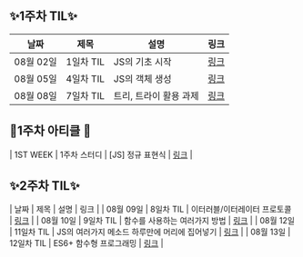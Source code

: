 ✨1주차 TIL✨
----------
| 날짜 | 제목  | 설명              | 링크     |
| ---- | ----- | ----------------- | -------- |
| 08월 02일 | 1일차 TIL | JS의 기초 시작 | [링크](https://velog.io/@gyulhana/TIL-%EB%8D%B0%EB%B8%8C%EC%BD%94%EC%8A%A4-01-%EB%87%8C%EA%B0%80-%ED%84%B0%EC%A7%80%EA%B3%A0-%EC%9E%88%EC%96%B4%EC%9A%94) |
| 08월 05일 | 4일차 TIL | JS의 객체 생성 | [링크](https://velog.io/@gyulhana/TIL-JS-%EA%B0%9D%EC%B2%B4%EB%A5%BC-%EC%83%9D%EC%84%B1%ED%95%98%EB%8A%94-4%EA%B0%80%EC%A7%80-%EB%B0%A9%EB%B2%95) |
| 08월 08일 | 7일차 TIL | 트리, 트라이 활용 과제 | [링크](https://velog.io/@gyulhana/TIL-JS-트리-트라이-과제하기) |

📝1주차 아티클 📝
----------
| 1ST WEEK | 1주차 스터디 | \[JS\] 정규 표현식 | [링크](https://velog.io/@gyulhana/JS-%EC%A0%95%EA%B7%9C-%ED%91%9C%ED%98%84%EC%8B%9D) |

✨2주차 TIL✨
----------
| 날짜 | 제목  | 설명              | 링크     |
| 08월 09일 | 8일차 TIL | 이터러블/이터레이터 프로토콜 | [링크](https://velog.io/@gyulhana/TIL-데브코스-6일차) |
| 08월 10일 | 9일차 TIL | 함수를 사용하는 여러가지 방법 | [링크](https://velog.io/@gyulhana/TIL-JS-%ED%95%A8%EC%88%98-%EC%82%AC%EC%9A%A9%EB%B2%95) |
| 08월 12일 | 11일차 TIL | JS의 여러가지 메소드 하루만에 머리에 집어넣기 | [링크](https://velog.io/@gyulhana/TIL-JS-%EA%B5%AC%EC%A1%B0-%EB%B6%84%ED%95%B4-%EC%98%B5%EC%85%94%EB%84%90-%EC%B2%B4%EC%9D%B4%EB%8B%9D-%EA%B7%B8-%EC%99%B8-%EC%97%AC%EB%9F%AC%EA%B0%80%EC%A7%80-%EB%A9%94%EC%86%8C%EB%93%9CforEach-map-find-filter-some-every) |
| 08월 13일 | 12일차 TIL | ES6+ 함수형 프로그래밍 | [링크](https://velog.io/@gyulhana/TIL-ES6-%ED%95%A8%EC%88%98%ED%98%95-%ED%94%84%EB%A1%9C%EA%B7%B8%EB%9E%98%EB%B0%8D) |